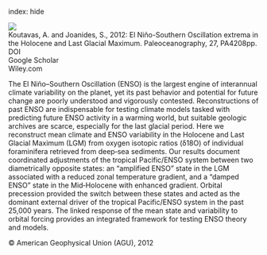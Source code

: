 index: hide

<div class="Citation">
    <div class="Citation-thumb CitationThumb-linked"  data-href="https://doi.org/10.1029/2012pa002378">
      <img src="https://static.claimspace.cloud/climate-study-static/refs/thumbs/5/Koutavas_and_Joanides_2012-thumb.png" />
    </div>

  <div class="Citation-body">
    <div class="Citation-text">Koutavas, A. and Joanides, S., 2012: El Niño-Southern Oscillation extrema in the Holocene and Last Glacial Maximum. <span class="Article-journal">Paleoceanography, </span><span class="Article-volume">27, </span>PA4208pp.</div>
    <div class="Citation-links">
      <div class="CitationLink" data-href="https://doi.org/10.1029/2012pa002378">
        <div class="CitationLink-icon CitationLink-Doi"></div>
        <div class="CitationLink-text">DOI</div>
      </div>
      <div class="CitationLink" data-href="https://scholar.google.com/scholar?q=10.1029/2012pa002378">
        <div class="CitationLink-icon CitationLink-Scholar"></div>
        <div class="CitationLink-text">Google Scholar</div>
      </div>
      <div class="CitationLink" data-href="http://onlinelibrary.wiley.com/doi/10.1029/2012PA002378/abstract">
        <div class="CitationLink-icon CitationLink-Publisher"></div>
        <div class="CitationLink-text">Wiley.com</div>
      </div>
    </div>
  </div>
</div>

The El Niño–Southern Oscillation (ENSO) is the largest engine of interannual climate variability on the planet, yet its past behavior and potential for future change are poorly understood and vigorously contested. Reconstructions of past ENSO are indispensable for testing climate models tasked with predicting future ENSO activity in a warming world, but suitable geologic archives are scarce, especially for the last glacial period. Here we reconstruct mean climate and ENSO variability in the Holocene and Last Glacial Maximum (LGM) from oxygen isotopic ratios (δ18O) of individual foraminifera retrieved from deep‐sea sediments. Our results document coordinated adjustments of the tropical Pacific/ENSO system between two diametrically opposite states: an “amplified ENSO” state in the LGM associated with a reduced zonal temperature gradient, and a “damped ENSO” state in the Mid‐Holocene with enhanced gradient. Orbital precession provided the switch between these states and acted as the dominant external driver of the tropical Pacific/ENSO system in the past 25,000 years. The linked response of the mean state and variability to orbital forcing provides an integrated framework for testing ENSO theory and models.

<div class="Citation-copy">
&copy; American Geophysical Union (AGU), 2012
</div>